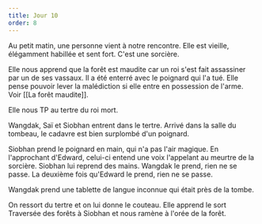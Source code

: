 ```yaml
---
title: Jour 10
order: 8
---
```

Au petit matin, une personne vient à notre rencontre. Elle est vieille, élégamment habillée et sent fort. C'est une sorcière.

Elle nous apprend que la forêt est maudite car un roi s'est fait assassiner par un de ses vassaux. Il a été enterré avec le poignard qui l'a tué. Elle pense pouvoir lever la malédiction si elle entre en possession de l'arme. Voir [[La forêt maudite]].

Elle nous TP au tertre du roi mort.

Wangdak, Saï et Siobhan entrent dans le tertre. Arrivé dans la salle du tombeau, le cadavre est bien surplombé d'un poignard.

Siobhan prend le poignard en main, qui n'a pas l'air magique. En l'approchant d'Edward, celui-ci entend une voix l'appelant au meurtre de la sorcière. Siobhan lui reprend des mains. Wangdak le prend, rien ne se passe. La deuxième fois qu'Edward le prend, rien ne se passe.

Wangdak prend une tablette de langue inconnue qui était près de la tombe.

On ressort du tertre et on lui donne le couteau. Elle apprend le sort Traversée des forêts à Siobhan et nous ramène à l'orée de la forêt.